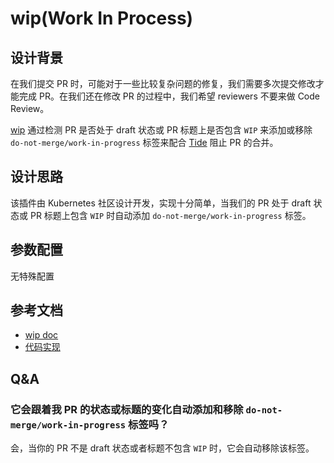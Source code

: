 # wip(Work In Process)

## 设计背景

在我们提交 PR 时，可能对于一些比较复杂问题的修复，我们需要多次提交修改才能完成 PR。在我们还在修改 PR 的过程中，我们希望 reviewers 不要来做 Code Review。

[wip](https://github.com/kubernetes/test-infra/tree/master/prow/plugins/wip) 通过检测 PR 是否处于 draft 状态或 PR 标题上是否包含 `WIP` 来添加或移除 `do-not-merge/work-in-progress` 标签来配合 [Tide](../components/tide.md) 阻止 PR 的合并。

## 设计思路

该插件由 Kubernetes 社区设计开发，实现十分简单，当我们的 PR 处于 draft 状态或 PR 标题上包含 `WIP` 时自动添加 `do-not-merge/work-in-progress` 标签。

## 参数配置

无特殊配置

## 参考文档

- [wip doc](https://prow.tidb.io/plugins?repo=ti-community-infra%2Fti-community-prow)
- [代码实现](https://github.com/kubernetes/test-infra/tree/master/prow/plugins/wip)

## Q&A

### 它会跟着我 PR 的状态或标题的变化自动添加和移除 `do-not-merge/work-in-progress` 标签吗？

会，当你的 PR 不是 draft 状态或者标题不包含 `WIP` 时，它会自动移除该标签。